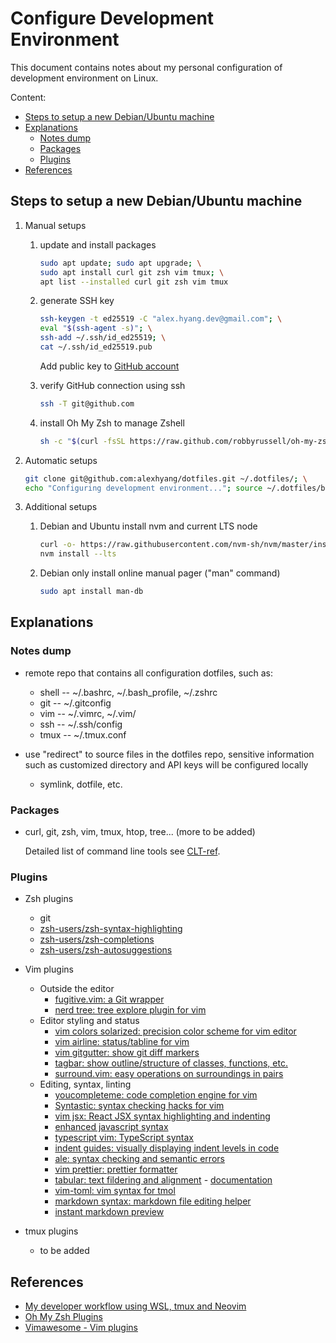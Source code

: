 # Configure Development Environment

This document contains notes about my personal configuration of development environment on Linux.

Content:

* [Steps to setup a new Debian/Ubuntu machine](#steps-to-setup-a-new-debian/ubuntu-machine)
* [Explanations](#explanations)
  * [Notes dump](#notes-dump)
  * [Packages](#packages)
  * [Plugins](#plugins)
* [References](#references)

## Steps to setup a new Debian/Ubuntu machine
1.  Manual setups
    1.  update and install packages
        ```sh
        sudo apt update; sudo apt upgrade; \
        sudo apt install curl git zsh vim tmux; \
        apt list --installed curl git zsh vim tmux
        ```

    1.  generate SSH key
        ```sh
        ssh-keygen -t ed25519 -C "alex.hyang.dev@gmail.com"; \
        eval "$(ssh-agent -s)"; \
        ssh-add ~/.ssh/id_ed25519; \
        cat ~/.ssh/id_ed25519.pub 
        ```
        Add public key to [GitHub account](https://github.com/settings/keys)

    1.  verify GitHub connection using ssh
        ```sh
        ssh -T git@github.com 
        ```

    1.  install Oh My Zsh to manage Zshell
        ```sh
        sh -c "$(curl -fsSL https://raw.github.com/robbyrussell/oh-my-zsh/master/tools/install.sh)" 
        ```

1.  Automatic setups
    ```sh
    git clone git@github.com:alexhyang/dotfiles.git ~/.dotfiles/; \
    echo "Configuring development environment..."; source ~/.dotfiles/bootstrap.sh
    ```

1.  Additional setups
    1.  Debian and Ubuntu
        install nvm and current LTS node
        ```sh
        curl -o- https://raw.githubusercontent.com/nvm-sh/nvm/master/install.sh | bash
        nvm install --lts
        ```

    1.  Debian only
        install online manual pager ("man" command)
        ```sh
        sudo apt install man-db
        ```

## Explanations
### Notes dump
*   remote repo that contains all configuration dotfiles, such as:
    *   shell -- ~/.bashrc, ~/.bash_profile, ~/.zshrc 
    *   git -- ~/.gitconfig
    *   vim -- ~/.vimrc, ~/.vim/
    *   ssh -- ~/.ssh/config
    *   tmux -- ~/.tmux.conf

*   use "redirect" to source files in the dotfiles repo, sensitive information such as customized directory and API keys will be configured locally
    *   symlink, dotfile, etc.

### Packages
*   curl, git, zsh, vim, tmux, htop, tree... (more to be added)

    Detailed list of command line tools see [CLT-ref](https://github.com/alexhyang/research-notes/blob/main/CLT-ref.md).

### Plugins
*   Zsh plugins
    *   git
    *   [zsh-users/zsh-syntax-highlighting](https://github.com/zsh-users/zsh-syntax-highlighting)
    *   [zsh-users/zsh-completions](https://github.com/zsh-users/zsh-completions)
    *   [zsh-users/zsh-autosuggestions](https://github.com/zsh-users/zsh-autosuggestions)

*   Vim plugins
    *   Outside the editor
        *   [fugitive.vim: a Git wrapper](https://vimawesome.com/plugin/fugitive-vim)
        *   [nerd tree: tree explore plugin for vim](https://vimawesome.com/plugin/nerdtree-red)
    *   Editor styling and status
        *   [vim colors solarized: precision color scheme for vim editor](https://vimawesome.com/plugin/vim-colors-solarized-ours)
        *   [vim airline: status/tabline for vim](https://vimawesome.com/plugin/vim-airline-superman)
        *   [vim gitgutter: show git diff markers](https://vimawesome.com/plugin/vim-gitgutter)
        *   [tagbar: show outline/structure of classes, functions, etc.](https://vimawesome.com/plugin/tagbar)
        *   [surround.vim: easy operations on surroundings in pairs](https://vimawesome.com/plugin/surround-vim)
    *   Editing, syntax, linting
        *   [youcompleteme: code completion engine for vim](https://vimawesome.com/plugin/youcompleteme)
        *   [Syntastic: syntax checking hacks for vim](https://vimawesome.com/plugin/syntastic)
        *   [vim jsx: React JSX syntax highlighting and indenting](https://vimawesome.com/plugin/vim-jsx)
        *   [enhanced javascript syntax](https://vimawesome.com/plugin/enhanced-javascript-syntax)
        *   [typescript vim: TypeScript syntax](https://vimawesome.com/plugin/typescript-vim)
        *   [indent guides: visually displaying indent levels in code](https://vimawesome.com/plugin/indent-guides)
        *   [ale: syntax checking and semantic errors](https://vimawesome.com/plugin/ale)
        *   [vim prettier: prettier formatter](https://vimawesome.com/plugin/vim-prettier-who-speaks)
        *   [tabular: text fildering and alignment](https://vimawesome.com/plugin/tabular) - [documentation](https://raw.githubusercontent.com/godlygeek/tabular/master/doc/Tabular.txt)
        *   [vim-toml: vim syntax for tmol](https://github.com/cespare/vim-toml)
        *   [markdown syntax: markdown file editing helper](https://vimawesome.com/plugin/markdown-syntax)
        *   [instant markdown preview](https://vimawesome.com/plugin/instant-markdown-vim)

*   tmux plugins
    *   to be added

## References
*   [My developer workflow using WSL, tmux and Neovim](https://dev.to/nexxeln/my-developer-workflow-using-wsl-tmux-and-neovim-55f5)
*   [Oh My Zsh Plugins](https://github.com/ohmyzsh/ohmyzsh/wiki/Plugins)
*   [Vimawesome - Vim plugins](https://vimawesome.com/)
